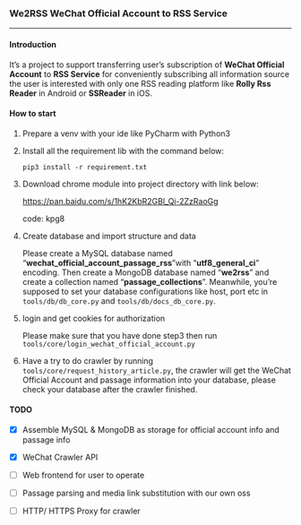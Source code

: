 ### We2RSS WeChat Official Account to RSS Service
---

#### Introduction

It’s a project to support transferring user’s subscription of **WeChat Official Account** to **RSS Service** for conveniently subscribing all information source the user is interested with only one RSS reading platform like **Rolly Rss Reader** in Android or **SSReader** in iOS.


#### How to start
1. Prepare a venv with your ide like PyCharm with Python3
2. Install all the requirement lib with the command below:  
    ```terminal
    pip3 install -r requirement.txt
    ```
3. Download chrome module into project directory with link below:

   https://pan.baidu.com/s/1hK2KbR2GBl_Qi-2ZzRaoGg 

   code: kpg8 

4. Create database and import structure and data

   Please create a MySQL database named “**wechat_official_account_passage_rss**”with “**utf8_general_ci**” encoding. Then create a MongoDB database named “**we2rss**” and create a collection named “**passage_collections**”. Meanwhile, you’re supposed to set your database configurations like host, port etc in `tools/db/db_core.py` and `tools/db/docs_db_core.py`.

5. login and get cookies for authorization
   
   Please make sure that you have done step3 then run `tools/core/login_wechat_official_account.py`
   
6. Have a try to do crawler by running `tools/core/request_history_article.py`, the crawler will get the WeChat Official Account and passage information into your database, please check your database after the crawler finished.
   

#### TODO

- [x] Assemble MySQL & MongoDB as storage for official account info and passage info
- [x] WeChat Crawler API
- [ ] Web frontend for user to operate
- [ ] Passage parsing and media link substitution with our own oss
- [ ] HTTP/ HTTPS Proxy for crawler

